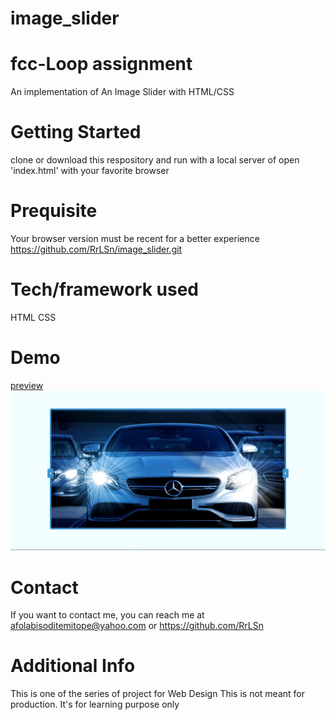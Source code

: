 # image_slider
# fcc-Loop assignment
An implementation of An Image Slider with HTML/CSS

# Getting Started
clone or download this respository and run with a local server of open 'index.html' with your favorite browser

# Prequisite
Your browser version must be recent for a better experience https://github.com/RrLSn/image_slider.git

# Tech/framework used
HTML
CSS

# Demo
[preview](https://silly-conkies-a3d4e9.netlify.app)
![screenshot](./media/Screenshot%202022-11-29%20064737.png)

# Contact
If you want to contact me, you can reach me at
afolabisoditemitope@yahoo.com or
https://github.com/RrLSn

# Additional Info
This is one of the series of project for Web Design
This is not meant for production. It's for learning purpose only
